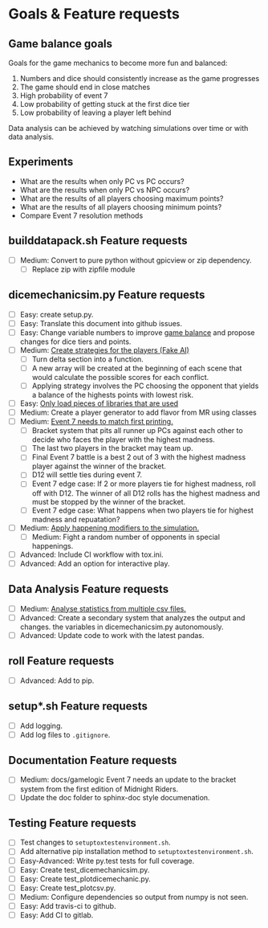# Goals & Feature requests

## Game balance goals

Goals for the game mechanics to become more fun and balanced:

1) Numbers and dice should consistently increase as the game progresses
2) The game should end in close matches
3) High probability of event 7
4) Low probability of getting stuck at the first dice tier
5) Low probability of leaving a player left behind

Data analysis can be achieved by watching simulations over time or with data
analysis.

## Experiments

- What are the results when only PC vs PC occurs?
- What are the results when only PC vs NPC occurs?
- What are the results of all players choosing maximum points?
- What are the results of all players choosing minimum points?
- Compare Event 7 resolution methods

## builddatapack.sh Feature requests

- [ ] Medium: Convert to pure python without gpicview or zip dependency.
  - [ ] Replace zip with zipfile module

## dicemechanicsim.py Feature requests

- [ ] Easy: create setup.py.
- [ ] Easy: Translate this document into github issues.
- [ ] Easy: Change variable numbers to improve
  [game balance](https://github.com/TechnologyClassroom/dice-mechanic-sim/blob/master/docs/goals.md#game-balance-goals)
  and propose changes for dice tiers and points.
- [ ] Medium: [Create strategies for the players (Fake AI)](https://github.com/TechnologyClassroom/dice-mechanic-sim/issues/5)
  - [ ] Turn delta section into a function.
  - [ ] A new array will be created at the beginning of each scene that would
    calculate the possible scores for each conflict.
  - [ ] Applying strategy involves the PC choosing the opponent that yields a
    balance of the highests points with lowest risk.
- [ ] Easy: [Only load pieces of libraries that are used](https://github.com/TechnologyClassroom/dice-mechanic-sim/issues/4)
- [ ] Medium: Create a player generator to add flavor from MR using classes
- [ ] Medium: [Event 7 needs to match first printing.](https://github.com/TechnologyClassroom/dice-mechanic-sim/issues/6)
  - [ ] Bracket system that pits all runner up PCs against each other to decide
    who faces the player with the highest madness.
  - [ ] The last two players in the bracket may team up.
  - [ ] Final Event 7 battle is a best 2 out of 3 with the highest madness
    player against the winner of the bracket.
  - [ ] D12 will settle ties during event 7.
  - [ ] Event 7 edge case: If 2 or more players tie for highest madness, roll
    off with D12.  The winner of all D12 rolls has the highest madness and
    must be stopped by the winner of the bracket.
  - [ ] Event 7 edge case: What happens when two players tie for highest
    madness and repuatation?
- [ ] Medium: [Apply happening modifiers to the simulation.](https://github.com/TechnologyClassroom/dice-mechanic-sim/issues/7)
  - [ ] Medium: Fight a random number of opponents in special happenings.
- [ ] Advanced: Include CI workflow with tox.ini.
- [ ] Advanced: Add an option for interactive play.

## Data Analysis Feature requests

- [ ] Medium: [Analyse statistics from multiple csv files.](https://github.com/TechnologyClassroom/dice-mechanic-sim/issues/12)
- [ ] Advanced: Create a secondary system that analyzes the output and changes.
  the variables in dicemechanicsim.py autonomously.
- [ ] Advanced: Update code to work with the latest pandas.

## roll Feature requests

- [ ] Advanced: Add to pip.

## setup*.sh Feature requests

- [ ] Add logging.
- [ ] Add log files to `.gitignore`.

## Documentation Feature requests

- [ ] Medium: docs/gamelogic Event 7 needs an update to the bracket system from
  the first edition of Midnight Riders.
- [ ] Update the doc folder to sphinx-doc style documenation.

## Testing Feature requests
- [ ] Test changes to `setuptoxtestenvironment.sh`.
- [ ] Add alternative pip installation method to `setuptoxtestenvironment.sh`.
- [ ] Easy-Advanced: Write py.test tests for full coverage.
- [ ] Easy: Create test_dicemechanicsim.py.
- [ ] Easy: Create test_plotdicemechanic.py.
- [ ] Easy: Create test_plotcsv.py.
- [ ] Medium: Configure dependencies so output from numpy is not seen.
- [ ] Easy: Add travis-ci to github.
- [ ] Easy: Add CI to gitlab.
